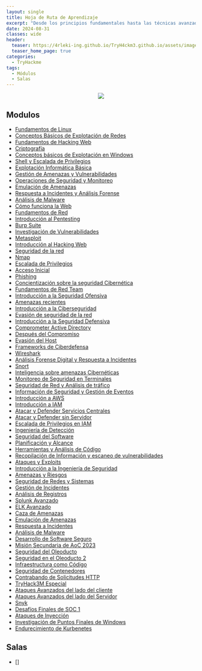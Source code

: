 ```yaml
---
layout: single
title: Hoja de Ruta de Aprendizaje
excerpt: "Desde los principios fundamentales hasta las técnicas avanzadas, esta hoja de ruta proporciona pasos claros y recursos esenciales para ayudarle a desarrollar un conjunto sólido de habilidades."
date: 2024-08-31
classes: wide
header:
  teaser: https://4rleki-ing.github.io/TryH4ckm3.github.io/assets/images/Ruta-Aprendizaje/Portada.jpg
  teaser_home_page: true
categories:
  - TryHackme
tags:
  - Módulos
  - Salas
---
```


<p align="center">
<img src="https://4rleki-ing.github.io/TryH4ckm3.github.io/assets/images/Ruta-Aprendizaje/Aprende.png">
</p>

## Modulos
- [Fundamentos de Linux]()
- [Conceptos Básicos de Explotación de Redes]()
- [Fundamentos de Hacking Web]()
- [Criptografía]()
- [Conceptos básicos de Explotación en Windows]()
- [Shell y Escalada de Privilegios]()
- [Explotación Informática Básica]()
- [Gestión de Amenazas y Vulnerabilidades]()
- [Operaciones de Seguridad y Monitoreo]()
- [Emulación de Amenazas]()
- [Respuesta a Incidentes y Análisis Forense]()
- [Análisis de Malware]()
- [Cómo funciona la Web]()
- [Fundamentos de Red]()
- [Introducción al Pentesting]()
- [Burp Suite]()
- [Investigación de Vulnerabilidades]()
- [Metasploit]()
- [Introducción al Hacking Web]()
- [Seguridad de la red]()
- [Nmap]()
- [Escalada de Privilegios]()
- [Acceso Inicial]()
- [Phishing]()
- [Concientización sobre la seguridad Cibernética]()
- [Fundamentos de Red Team]()
- [Introducción a la Seguridad Ofensiva]()
- [Amenazas recientes]()
- [Introducción a la Ciberseguridad]()
- [Evasión de seguridad de la red]()
- [Introducción a la Seguridad Defensiva]()
- [Comprometer Active Directory]()
- [Después del Compromiso]()
- [Evasión del Host]()
- [Frameworks de Ciberdefensa]()
- [Wireshark]()
- [Análisis Forense Digital y Respuesta a Incidentes]()
- [Snort]()
- [Inteligencia sobre amenazas Cibernéticas]()
- [Monitoreo de Seguridad en Terminales]()
- [Seguridad de Red y Análisis de tráfico]()
- [Información de Seguridad y Gestión de Eventos]()
- [Introducción a AWS]()
- [Introducción a IAM]()
- [Atacar y Defender Servicios Centrales]()
- [Atacar y Defender sin Servidor]()
- [Escalada de Privilegios en IAM]()
- [Ingeniería de Detección]()
- [Seguridad del Software]()
- [Planificación y Alcance]()
- [Herramientas y Análisis de Código]()
- [Recopilación de Información y escaneo de vulnerabilidades]()
- [Ataques y Exploits]()
- [Introducción a la Ingeniería de Seguridad]()
- [Amenazas y Riesgos]()
- [Seguridad de Redes y Sistemas]()
- [Gestión de Incidentes]()
- [Análisis de Registros]()
- [Splunk Avanzado]()
- [ELK Avanzado]()
- [Caza de Amenazas]()
- [Emulación de Amenazas]()
- [Respuesta a Incidentes]()
- [Análisis de Malware]()
- [Desarrollo de Software Seguro]()
- [Misión Secundaria de AoC 2023]()
- [Seguridad del Oleoducto]()
- [Seguridad en el Oleoducto 2]()
- [Infraestructura como Código]()
- [Seguridad de Contenedores]()
- [Contrabando de Solicitudes HTTP]()
- [TryHack3M Especial]()
- [Ataques Avanzados del  lado del cliente]()
- [Ataques Avanzados del lado del Servidor]()
- [Snyk]()
- [Desafíos Finales de SOC 1]()
- [Ataques de Inyección]()
- [Investigación de Puntos Finales de Windows]()
- [Endurecimiento de Kurbenetes]()

## Salas
- []
